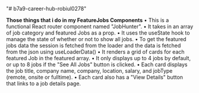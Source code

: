 "# b7a9-career-hub-robiul0278" 

**Those things that i do in my FeatureJobs Components**
    • This is a functional React router component named "JobHunter".
    • It takes in an array of job category and featured Jobs  as a prop.
    • It uses the useState hook to manage the state of whether or not to show all jobs.
    • To get the featured jobs data the session is fetched from the loader and the data is fetched from the json using useLoaderData()
    • It renders a grid of cards for each featured Job in the featured array.
    • It only displays up to 4 jobs by default, or up to 8 jobs if the "See All Jobs" button is clicked.
    • Each card displays the job title, company name, company, location, salary, and jobType (remote, onsite or fulltime).
    • Each card also has a "View Details" button that links to a job details page.
